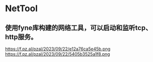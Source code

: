 # NetTool
## 使用fyne库构建的网络工具，可以启动和监听tcp、http服务。
https://f.pz.al/pzal/2023/09/22/e12a76ca5e45b.png
https://f.pz.al/pzal/2023/09/22/5405b3525a1f8.png
